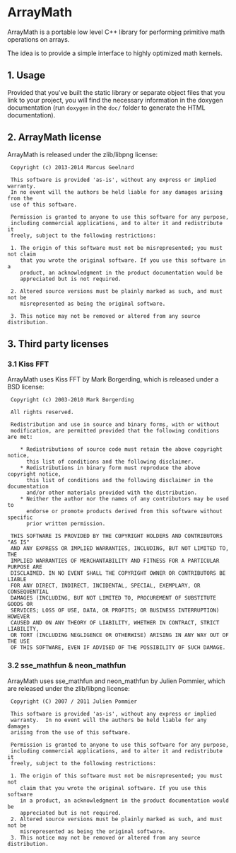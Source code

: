 # ArrayMath

ArrayMath is a portable low level C++ library for performing primitive math
operations on arrays.

The idea is to provide a simple interface to highly optimized math kernels.


## 1. Usage

Provided that you've built the static library or separate object files
that you link to your project, you will find the necessary information in
the doxygen documentation (run `doxygen` in the `doc/` folder to generate
the HTML documentation).


## 2. ArrayMath license

ArrayMath is released under the zlib/libpng license:

```
 Copyright (c) 2013-2014 Marcus Geelnard

 This software is provided 'as-is', without any express or implied warranty.
 In no event will the authors be held liable for any damages arising from the
 use of this software.

 Permission is granted to anyone to use this software for any purpose,
 including commercial applications, and to alter it and redistribute it
 freely, subject to the following restrictions:

 1. The origin of this software must not be misrepresented; you must not claim
    that you wrote the original software. If you use this software in a
    product, an acknowledgment in the product documentation would be
    appreciated but is not required.

 2. Altered source versions must be plainly marked as such, and must not be
    misrepresented as being the original software.

 3. This notice may not be removed or altered from any source distribution.
```

## 3. Third party licenses

### 3.1 Kiss FFT

ArrayMath uses Kiss FFT by Mark Borgerding, which is released under a BSD
license:

```
 Copyright (c) 2003-2010 Mark Borgerding

 All rights reserved.

 Redistribution and use in source and binary forms, with or without
 modification, are permitted provided that the following conditions are met:

    * Redistributions of source code must retain the above copyright notice,
      this list of conditions and the following disclaimer.
    * Redistributions in binary form must reproduce the above copyright notice,
      this list of conditions and the following disclaimer in the documentation
      and/or other materials provided with the distribution.
    * Neither the author nor the names of any contributors may be used to
      endorse or promote products derived from this software without specific
      prior written permission.

 THIS SOFTWARE IS PROVIDED BY THE COPYRIGHT HOLDERS AND CONTRIBUTORS "AS IS"
 AND ANY EXPRESS OR IMPLIED WARRANTIES, INCLUDING, BUT NOT LIMITED TO, THE
 IMPLIED WARRANTIES OF MERCHANTABILITY AND FITNESS FOR A PARTICULAR PURPOSE ARE
 DISCLAIMED. IN NO EVENT SHALL THE COPYRIGHT OWNER OR CONTRIBUTORS BE LIABLE
 FOR ANY DIRECT, INDIRECT, INCIDENTAL, SPECIAL, EXEMPLARY, OR CONSEQUENTIAL
 DAMAGES (INCLUDING, BUT NOT LIMITED TO, PROCUREMENT OF SUBSTITUTE GOODS OR
 SERVICES; LOSS OF USE, DATA, OR PROFITS; OR BUSINESS INTERRUPTION) HOWEVER
 CAUSED AND ON ANY THEORY OF LIABILITY, WHETHER IN CONTRACT, STRICT LIABILITY,
 OR TORT (INCLUDING NEGLIGENCE OR OTHERWISE) ARISING IN ANY WAY OUT OF THE USE
 OF THIS SOFTWARE, EVEN IF ADVISED OF THE POSSIBILITY OF SUCH DAMAGE.
```

### 3.2 sse\_mathfun & neon\_mathfun

ArrayMath uses sse\_mathfun and neon\_mathfun by Julien Pommier, which are
released under the zlib/libpng license:

```
 Copyright (C) 2007 / 2011 Julien Pommier

 This software is provided 'as-is', without any express or implied
 warranty.  In no event will the authors be held liable for any damages
 arising from the use of this software.

 Permission is granted to anyone to use this software for any purpose,
 including commercial applications, and to alter it and redistribute it
 freely, subject to the following restrictions:

 1. The origin of this software must not be misrepresented; you must not
    claim that you wrote the original software. If you use this software
    in a product, an acknowledgment in the product documentation would be
    appreciated but is not required.
 2. Altered source versions must be plainly marked as such, and must not be
    misrepresented as being the original software.
 3. This notice may not be removed or altered from any source distribution.
```

